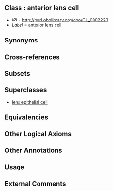 
## Class : anterior lens cell

 * *IRI* = http://purl.obolibrary.org/obo/CL_0002223
 * *Label* = anterior lens cell

## Synonyms


## Cross-references


## Subsets


## Superclasses

 * [lens epithelial cell](../../CL/24/CL_0002224.md)

## Equivalencies


## Other Logical Axioms


## Other Annotations


## Usage


## External Comments

